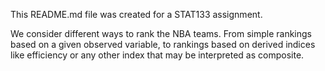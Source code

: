 This README.md file was created for a STAT133 assignment.

We consider different ways to rank the NBA teams. From simple rankings based on a given observed variable, to rankings based on derived indices like efficiency or any other index that may be interpreted as composite.